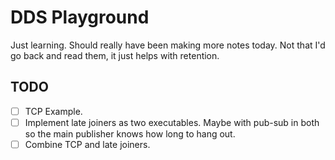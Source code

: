 # DDS Playground

Just learning.
Should really have been making more notes today.
Not that I'd go back and read them, it just helps with retention.

## TODO

- [ ] TCP Example.
- [ ] Implement late joiners as two executables. Maybe with pub-sub in both so the main publisher knows how long to hang out.
- [ ] Combine TCP and late joiners.
